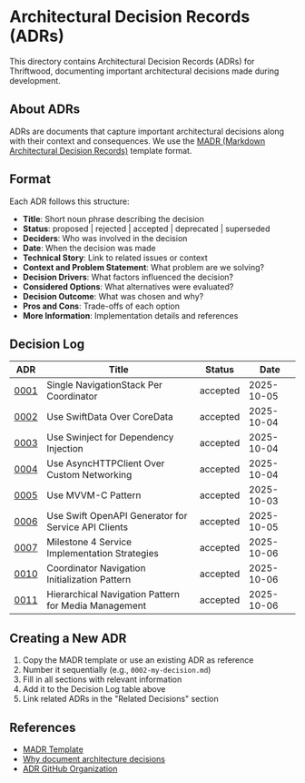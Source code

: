 # Architectural Decision Records (ADRs)

This directory contains Architectural Decision Records (ADRs) for Thriftwood, documenting important architectural decisions made during development.

## About ADRs

ADRs are documents that capture important architectural decisions along with their context and consequences. We use the [MADR (Markdown Architectural Decision Records)](https://adr.github.io/madr/) template format.

## Format

Each ADR follows this structure:

- **Title**: Short noun phrase describing the decision
- **Status**: proposed | rejected | accepted | deprecated | superseded
- **Deciders**: Who was involved in the decision
- **Date**: When the decision was made
- **Technical Story**: Link to related issues or context
- **Context and Problem Statement**: What problem are we solving?
- **Decision Drivers**: What factors influenced the decision?
- **Considered Options**: What alternatives were evaluated?
- **Decision Outcome**: What was chosen and why?
- **Pros and Cons**: Trade-offs of each option
- **More Information**: Implementation details and references

## Decision Log

| ADR                                                        | Title                                                | Status   | Date       |
| ---------------------------------------------------------- | ---------------------------------------------------- | -------- | ---------- |
| [0001](0001-single-navigationstack-per-coordinator.md)     | Single NavigationStack Per Coordinator               | accepted | 2025-10-05 |
| [0002](0002-use-swiftdata-over-coredata.md)                | Use SwiftData Over CoreData                          | accepted | 2025-10-04 |
| [0003](0003-use-swinject-for-dependency-injection.md)      | Use Swinject for Dependency Injection                | accepted | 2025-10-04 |
| [0004](0004-use-asynchttpclient-over-custom-networking.md) | Use AsyncHTTPClient Over Custom Networking           | accepted | 2025-10-04 |
| [0005](0005-use-mvvm-c-pattern.md)                         | Use MVVM-C Pattern                                   | accepted | 2025-10-03 |
| [0006](0006-openapi-client-generation-strategy.md)         | Use Swift OpenAPI Generator for Service API Clients  | accepted | 2025-10-05 |
| [0007](0007-milestone-4-service-implementations.md)        | Milestone 4 Service Implementation Strategies        | accepted | 2025-10-06 |
| [0010](0010-coordinator-navigation-initialization.md)      | Coordinator Navigation Initialization Pattern        | accepted | 2025-10-06 |
| [0011](0011-hierarchical-navigation-pattern.md)            | Hierarchical Navigation Pattern for Media Management | accepted | 2025-10-06 |

## Creating a New ADR

1. Copy the MADR template or use an existing ADR as reference
2. Number it sequentially (e.g., `0002-my-decision.md`)
3. Fill in all sections with relevant information
4. Add it to the Decision Log table above
5. Link related ADRs in the "Related Decisions" section

## References

- [MADR Template](https://adr.github.io/madr/)
- [Why document architecture decisions](https://cognitect.com/blog/2011/11/15/documenting-architecture-decisions)
- [ADR GitHub Organization](https://adr.github.io/)
